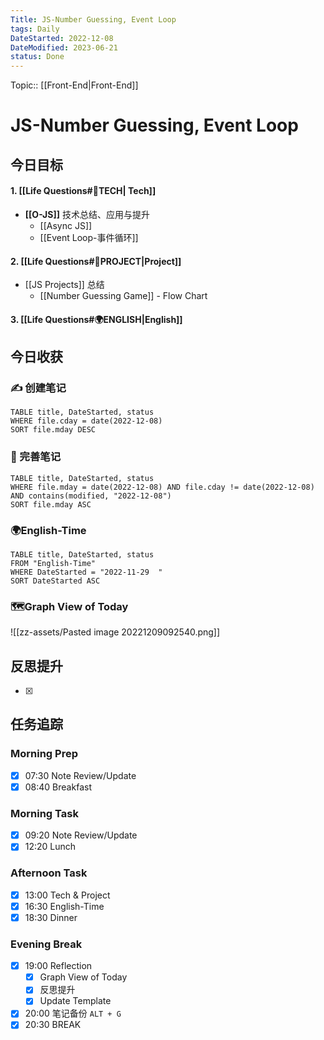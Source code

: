 ```yaml
---
Title: JS-Number Guessing, Event Loop
tags: Daily
DateStarted: 2022-12-08
DateModified: 2023-06-21
status: Done
---
```

Topic:: [[Front-End|Front-End]]

# JS-Number Guessing, Event Loop

## 今日目标

#### 1. [[Life Questions#🚀TECH| Tech]]

- **[[O-JS]]** 技术总结、应用与提升
  - [[Async JS]]
  - [[Event Loop-事件循环]]

#### 2. [[Life Questions#🚀PROJECT|Project]]

- [[JS Projects]] 总结
  - [[Number Guessing Game]] - Flow Chart

#### 3. [[Life Questions#🌍ENGLISH|English]]

## 今日收获

### ✍️ 创建笔记

```dataview
TABLE title, DateStarted, status
WHERE file.cday = date(2022-12-08)
SORT file.mday DESC
```

### 📝 完善笔记

```dataview
TABLE title, DateStarted, status
WHERE file.mday = date(2022-12-08) AND file.cday != date(2022-12-08) AND contains(modified, "2022-12-08")
SORT file.mday ASC
```

### 🌍English-Time

```dataview
TABLE title, DateStarted, status
FROM "English-Time"
WHERE DateStarted = "2022-11-29  "
SORT DateStarted ASC
```

### 🗺️Graph View of Today

![[zz-assets/Pasted image 20221209092540.png]]

## 反思提升

- [x]

## 任务追踪

### Morning Prep

- [x] 07:30 Note Review/Update
- [x] 08:40 Breakfast

### Morning Task

- [x] 09:20 Note Review/Update
- [x] 12:20 Lunch

### Afternoon Task

- [x] 13:00 Tech & Project
- [x] 16:30 English-Time
- [x] 18:30 Dinner

### Evening Break

- [x] 19:00 Reflection
  - [x] Graph View of Today
  - [x] 反思提升
  - [x] Update Template
- [x] 20:00 笔记备份 `ALT + G`
- [x] 20:30 BREAK
